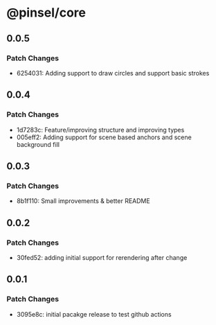 # @pinsel/core

## 0.0.5

### Patch Changes

- 6254031: Adding support to draw circles and support basic strokes

## 0.0.4

### Patch Changes

- 1d7283c: Feature/improving structure and improving types
- 005eff2: Adding support for scene based anchors and scene background fill

## 0.0.3

### Patch Changes

- 8b1f110: Small improvements & better README

## 0.0.2

### Patch Changes

- 30fed52: adding initial support for rerendering after change

## 0.0.1

### Patch Changes

- 3095e8c: initial pacakge release to test github actions
